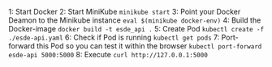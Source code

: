 1: Start Docker
2: Start MiniKube `minikube start`
3: Point your Docker Deamon to the Minikube instance `eval $(minikube docker-env)`
4: Build the Docker-image `docker build -t esde_api .`
5: Create Pod `kubectl create -f ./esde-api.yaml`
6: Check if Pod is running `kubectl get pods`
7: Port-forward this Pod so you can test it within the browser `kubectl port-forward esde-api 5000:5000`
8: Execute `curl http://127.0.0.1:5000` 